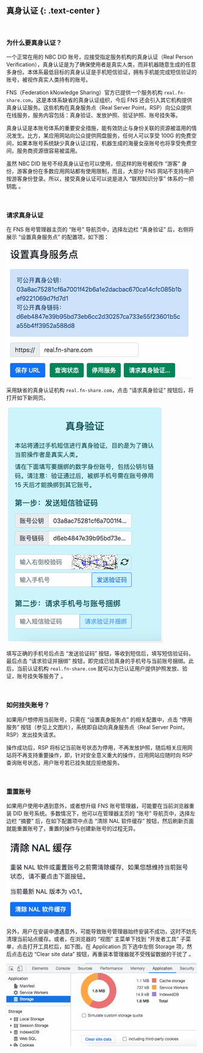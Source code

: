 真身认证 {: .text-center }
------------

&nbsp;

### 为什么要真身认证？

一个正常在用的 NBC DID 账号，应接受指定服务机构的真身认证（Real Person Verification），真身认证是为了确保使用者是真实人类，而非机器随意生成的任意多身份。本体系最低目标的真身认证是手机短信验证，拥有手机能完成短信验证的账号，被视作真实人类持有的账号。

FNS（Federation kNowledge Sharing）官方已提供一个服务机构 `real.fn-share.com`，这是本体系缺省的真身认证组织，今后 FNS 还会引入其它机构提供真身认证服务。这些机构在真身服务点（Real Server Point，RSP）向公众提供在线服务，服务内容包括：真身验证、发放护照、验证护照、账号挂失等。

真身认证是本账号体系的重要安全措施，能有效防止与身份关联的资源被滥用的情况发生。比方，某应用网站向公众提供网盘服务，任何人可以享受 100G 的免费空间，如果本账号系统缺少真身认证过程，机器生成的海量女巫账号也将享受免费空间，服务商资源很容易被滥用。

虽然 NBC DID 账号不经真身认证也可以使用，但这样的账号被视作 “游客” 身份，游客身份在多数应用网站都有使用限制，而且，大部分 FNS 网站不支持用户按游客身份登录。所以，接受真身认证可以说是进入 “联邦知识分享” 体系的一把钥匙 。

&nbsp;

### 请求真身认证

在 FNS 账号管理器主页的 “账号” 导航页中，选择左边栏 “真身验证” 后，右侧将展示 “设置真身服务点” 的配置项，如下图：

![真身服务点](res/set_rsp.gif)

采用缺省的真身认证机构 `real.fn-share.com`，点击 “请求真身验证” 按钮后，将打开如下新网页。

![真身验证](res/real_verify.gif)

填写正确的手机号后点击 “发送验证码” 按钮，等收到短信后，填写短信验证码，最后点击 “请求验证并捆绑” 按钮，即完成已验真身的手机号与当前账号捆绑。此后，当前认证机构 `real.fn-share.com` 就可以为已认证用户提供护照发放、验证，账号挂失等服务了 。

&nbsp;

### 如何挂失账号？

如果用户想停用当前账号，只需在 “设置真身服务点” 的相关配置中，点击 “停用服务” 按钮（参见上文图片），系统即自动向真身服务点（Real Server Point，RSP）发出挂失请求。

操作成功后，RSP 将标记当前账号状态为停用，不再发放护照，随后相关应用网站将不再支持重要操作，即，针对安全意义重大的操作，应用网站应随时向 RSP 查询账号状态，用户账号若已挂失就应拒绝服务。

&nbsp;

### 重置账号

如果用户使用中遇到意外，或者想升级 FNS 账号管理器，可能要在当前浏览器重装 DID 账号系统。多数情况下，他可以在管理器主页的 “账号” 导航页中，选择左边栏 “摘要” 后，在如下配置项中点击 “清除 NAL 软件缓存” 按钮，然后刷新页面就能重置账号了，重置的操作与创建新账号的过程无异。

![清除缓存](res/clear_cache.gif)

另外，用户在安装中遭遇意外，可能导致账号管理器始终安装不成功，这时不妨先清理当前站点缓存。或者，在浏览器的 “视图” 主菜单下找到 “开发者工具” 子菜单，点击打开工具栏后，如下图，在 Application 页下选中左侧 Storage 项，然后点击右边 “Clear site data” 按钮，再重装本管理器就不受残留数据的干扰了 。

![清除站点数据](res/clear_site.gif)
